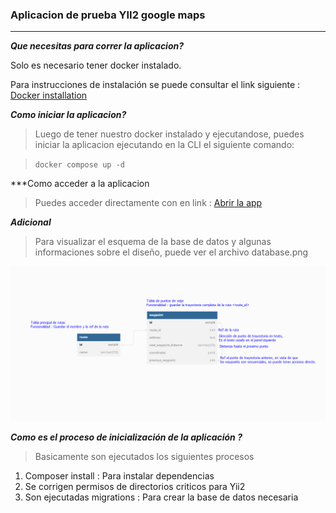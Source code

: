 ### Aplicacion de prueba YII2 google maps
---
***Que necesitas para correr la aplicacion?***

Solo es necesario tener docker instalado.

Para instrucciones de instalación se puede consultar el link siguiente : [Docker installation](https://docs.docker.com/engine/install)

***Como iniciar la aplicacion?***
> Luego de tener nuestro docker instalado y ejecutandose, puedes iniciar la aplicacion ejecutando en la CLI el siguiente comando:

> `docker compose up -d`

***Como acceder a la aplicacion
> Puedes acceder directamente con en link : [Abrir la app](http://localhost)

***Adicional***
> Para visualizar el esquema de la base de datos y algunas informaciones sobre el diseño, puede ver el archivo database.png

![Database schema](database.png)

***Como es el proceso de inicialización de la aplicación ?***
> Basicamente son ejecutados los siguientes procesos
1. Composer install : Para instalar dependencias
2. Se corrigen permisos de directorios criticos para Yii2
3. Son ejecutadas migrations : Para crear la base de datos necesaria